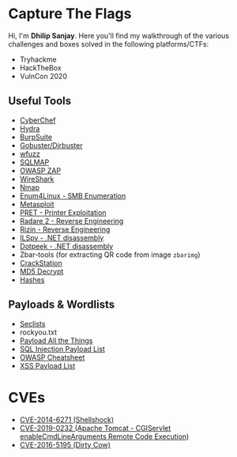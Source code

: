 # Capture The Flags

Hi, I'm **Dhilip Sanjay**. Here you'll find my walkthrough of the various challenges and boxes solved in the following platforms/CTFs:
- Tryhackme
- HackTheBox
- VulnCon 2020

## Useful Tools
- [CyberChef](https://gchq.github.io/CyberChef/)
- [Hydra](https://tools.kali.org/password-attacks/hydra)
- [BurpSuite](https://portswigger.net/burp)
- [Gobuster/Dirbuster](https://github.com/OJ/gobuster)
- [wfuzz](https://github.com/xmendez/wfuzz)
- [SQLMAP](https://github.com/sqlmapproject/sqlmap)
- [OWASP ZAP](https://owasp.org/www-project-zap/)
- [WireShark](https://www.wireshark.org/)
- [Nmap](https://nmap.org/)
- [Enum4Linux - SMB Enumeration](https://tools.kali.org/information-gathering/enum4linux)
- [Metasploit](https://www.metasploit.com/)
- [PRET - Printer Exploitation](https://github.com/RUB-NDS/PRET)
- [Radare 2 - Reverse Engineering](https://github.com/radareorg/radare2)
- [Rizin - Reverse Engineering](https://github.com/rizinorg/rizin)
- [ILSpy - .NET disassembly](https://github.com/icsharpcode/ILSpy)
- [Dotpeek - .NET disassembly](https://www.jetbrains.com/decompiler/)
- Zbar-tools (for extracting QR code from image `zbarimg`)
- [CrackStation](https://crackstation.net/)
- [MD5 Decrypt](https://md5decrypt.net/en/)
- [Hashes](https://hashes.com/en/decrypt/hash)

## Payloads & Wordlists
- [Seclists](https://github.com/danielmiessler/SecLists)
- rockyou.txt
- [Payload All the Things](https://github.com/swisskyrepo/PayloadsAllTheThings)
- [SQL Injection Payload List](https://github.com/payloadbox/sql-injection-payload-list)
- [OWASP Cheatsheet](https://github.com/OWASP/CheatSheetSeries)
- [XSS Payload List](https://github.com/payloadbox/xss-payload-list)

# CVEs
- [CVE-2014-6271 (Shellshock)](https://nvd.nist.gov/vuln/detail/CVE-2014-6271)
- [CVE-2019-0232 (Apache Tomcat - CGIServlet enableCmdLineArguments Remote Code Execution)](https://www.exploit-db.com/exploits/47073)
- [CVE-2016-5195 (Dirty Cow)](https://dirtycow.ninja/)